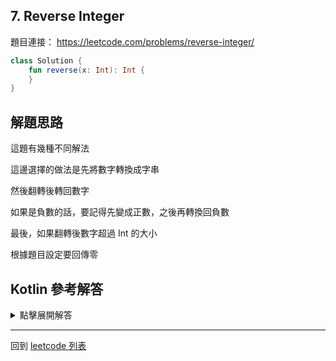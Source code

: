 ## 7. Reverse Integer

題目連接： <https://leetcode.com/problems/reverse-integer/>


```kotlin
class Solution {
    fun reverse(x: Int): Int {
    }
}
```


## 解題思路

這題有幾種不同解法

這邊選擇的做法是先將數字轉換成字串

然後翻轉後轉回數字

如果是負數的話，要記得先變成正數，之後再轉換回負數

最後，如果翻轉後數字超過 Int 的大小

根據題目設定要回傳零

## Kotlin 參考解答

<details>
  <summary>點擊展開解答</summary>

```kotlin
class Solution {
    fun reverse(x: Int): Int {
        val ret = if (x < 0) {
            (x * -1L).toString().reversed().toLong() * -1
        } else {
            x.toString().reversed().toLong()
        }
        return if (ret > 0x7fffffff || ret < -0x7fffffff) 0 else ret.toInt()
    }
}
```
</details>

------

回到 [leetcode 列表](index.md)
